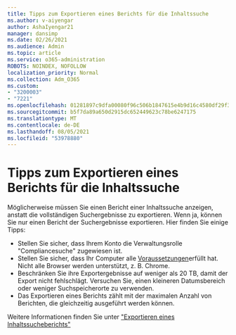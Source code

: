 ```yaml
---
title: Tipps zum Exportieren eines Berichts für die Inhaltssuche
ms.author: v-aiyengar
author: AshaIyengar21
manager: dansimp
ms.date: 02/26/2021
ms.audience: Admin
ms.topic: article
ms.service: o365-administration
ROBOTS: NOINDEX, NOFOLLOW
localization_priority: Normal
ms.collection: Adm_O365
ms.custom:
- "3200003"
- "7221"
ms.openlocfilehash: 01281897c9dfa00080f96c506b1847615e4b9d16c4580df29f36c9ba18950682
ms.sourcegitcommit: b5f7da89a650d2915dc652449623c78be6247175
ms.translationtype: MT
ms.contentlocale: de-DE
ms.lasthandoff: 08/05/2021
ms.locfileid: "53978880"
---
```

# <a name="tips-for-exporting-a-report-for-content-search"></a>Tipps zum Exportieren eines Berichts für die Inhaltssuche

Möglicherweise müssen Sie einen Bericht einer Inhaltssuche anzeigen, anstatt die vollständigen Suchergebnisse zu exportieren. Wenn ja, können Sie nur einen Bericht der Suchergebnisse exportieren. Hier finden Sie einige Tipps:

- Stellen Sie sicher, dass Ihrem Konto die Verwaltungsrolle "Compliancesuche" zugewiesen ist.
- Stellen Sie sicher, dass Ihr Computer alle [Voraussetzungen](https://go.microsoft.com/fwlink/?linkid=2102407)erfüllt hat. Nicht alle Browser werden unterstützt, z. B. Chrome.
- Beschränken Sie ihre Exportergebnisse auf weniger als 20 TB, damit der Export nicht fehlschlägt. Versuchen Sie, einen kleineren Datumsbereich oder weniger Suchspeicherorte zu verwenden.
- Das Exportieren eines Berichts zählt mit der maximalen Anzahl von Berichten, die gleichzeitig ausgeführt werden können.

Weitere Informationen finden Sie unter ["Exportieren eines Inhaltssucheberichts"](https://go.microsoft.com/fwlink/?linkid=2102409)